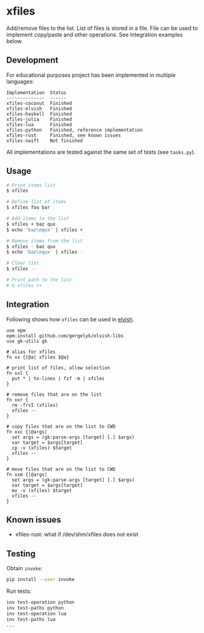 # xfiles

Add/remove files to the list. List of files is stored in a file. File can be used
to implement copy/paste and other operations. See Integration examples below.

## Development

For educational purposes project has been implemented in multiple languages:

```
Implementation  Status
--------------  ------
xfiles-coconut  Finished
xfiles-elvish   Finished
xfiles-haskell  Finished
xfiles-julia    Finished
xfiles-lua      Finished
xfiles-python   Finished, reference implementation
xfiles-rust     Finished, see known issues
xfiles-swift    Not finished
```

All implementations are tested against the same set of tests (see `tasks.py`).

## Usage

```sh
# Print items list
$ xfiles

# Define list of items
$ xfiles foo bar

# Add items to the list
$ xfiles + baz qux
$ echo 'baz\nqux' | xfiles +

# Remove items from the list
$ xfiles - baz qux
$ echo 'baz\nqux' | xfiles -

# Clear list
$ xfiles --

# Print path to the list
# $ xfiles ++
```

## Integration

Following shows how `xfiles` can be used in [elvish](https://elv.sh/).

```elvish
use epm
epm:install github.com/gergelyk/elvish-libs
use gk-utils gk

# alias for xfiles
fn xx {|@a| xfiles $@a}

# print list of files, allow selection
fn xxl {
  put * | to-lines | fzf -m | xfiles
}

# remove files that are on the list
fn xxr {
  rm -frvI (xfiles)
  xfiles --
}

# copy files that are on the list to CWD
fn xxc {|@args|
  set args = (gk:parse-args [target] [.] $args)
  var target = $args[target]
  cp -v (xfiles) $target
  xfiles --
}

# move files that are on the list to CWD
fn xxm {|@args|
  set args = (gk:parse-args [target] [.] $args)
  var target = $args[target]
  mv -v (xfiles) $target
  xfiles --
}
```

## Known issues

- xfiles-rust: what if /dev/shm/xfiles does not exist

## Testing

Obtain `invoke`:
```sh
pip install --user invoke
```

Run tests:
```sh
inv test-operation python
inv test-paths python
inv test-operation lua
inv test-paths lua
...
```